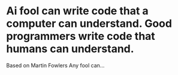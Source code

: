 # Ai fool can write code that a computer can understand. Good programmers write code that humans can understand.

Based on Martin Fowlers Any fool can...

<!--

mkdocs serve

mkdocs gh-deploy

-->
